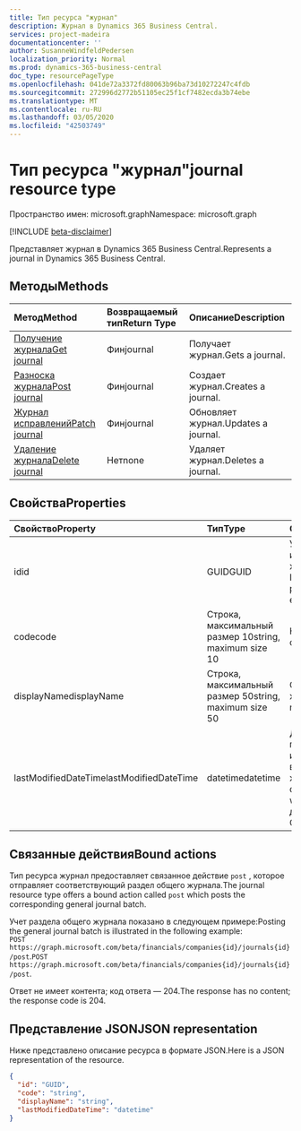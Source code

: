 ```yaml
---
title: Тип ресурса "журнал"
description: Журнал в Dynamics 365 Business Central.
services: project-madeira
documentationcenter: ''
author: SusanneWindfeldPedersen
localization_priority: Normal
ms.prod: dynamics-365-business-central
doc_type: resourcePageType
ms.openlocfilehash: 041de72a3372fd80063b96ba73d10272247c4fdb
ms.sourcegitcommit: 272996d2772b51105ec25f1cf7482ecda3b74ebe
ms.translationtype: MT
ms.contentlocale: ru-RU
ms.lasthandoff: 03/05/2020
ms.locfileid: "42503749"
---
```

# <a name="journal-resource-type"></a><span data-ttu-id="9fb35-103">Тип ресурса "журнал"</span><span class="sxs-lookup"><span data-stu-id="9fb35-103">journal resource type</span></span>

<span data-ttu-id="9fb35-104">Пространство имен: microsoft.graph</span><span class="sxs-lookup"><span data-stu-id="9fb35-104">Namespace: microsoft.graph</span></span>

[!INCLUDE [beta-disclaimer](../../includes/beta-disclaimer.md)]

<span data-ttu-id="9fb35-105">Представляет журнал в Dynamics 365 Business Central.</span><span class="sxs-lookup"><span data-stu-id="9fb35-105">Represents a journal in Dynamics 365 Business Central.</span></span>

## <a name="methods"></a><span data-ttu-id="9fb35-106">Методы</span><span class="sxs-lookup"><span data-stu-id="9fb35-106">Methods</span></span>

| <span data-ttu-id="9fb35-107">Метод</span><span class="sxs-lookup"><span data-stu-id="9fb35-107">Method</span></span>                                            |<span data-ttu-id="9fb35-108">Возвращаемый тип</span><span class="sxs-lookup"><span data-stu-id="9fb35-108">Return Type</span></span>|<span data-ttu-id="9fb35-109">Описание</span><span class="sxs-lookup"><span data-stu-id="9fb35-109">Description</span></span>    |
|:--------------------------------------------------|:----------|:--------------|
|[<span data-ttu-id="9fb35-110">Получение журнала</span><span class="sxs-lookup"><span data-stu-id="9fb35-110">Get journal</span></span>](../api/dynamics-journal-get.md)      |<span data-ttu-id="9fb35-111">Фин</span><span class="sxs-lookup"><span data-stu-id="9fb35-111">journal</span></span>    |<span data-ttu-id="9fb35-112">Получает журнал.</span><span class="sxs-lookup"><span data-stu-id="9fb35-112">Gets a journal.</span></span>   |
|[<span data-ttu-id="9fb35-113">Разноска журнала</span><span class="sxs-lookup"><span data-stu-id="9fb35-113">Post journal</span></span>](../api/dynamics-create-journal.md)  |<span data-ttu-id="9fb35-114">Фин</span><span class="sxs-lookup"><span data-stu-id="9fb35-114">journal</span></span>    |<span data-ttu-id="9fb35-115">Создает журнал.</span><span class="sxs-lookup"><span data-stu-id="9fb35-115">Creates a journal.</span></span>|
|[<span data-ttu-id="9fb35-116">Журнал исправлений</span><span class="sxs-lookup"><span data-stu-id="9fb35-116">Patch journal</span></span>](../api/dynamics-journal-update.md) |<span data-ttu-id="9fb35-117">Фин</span><span class="sxs-lookup"><span data-stu-id="9fb35-117">journal</span></span>    |<span data-ttu-id="9fb35-118">Обновляет журнал.</span><span class="sxs-lookup"><span data-stu-id="9fb35-118">Updates a journal.</span></span>|
|[<span data-ttu-id="9fb35-119">Удаление журнала</span><span class="sxs-lookup"><span data-stu-id="9fb35-119">Delete journal</span></span>](../api/dynamics-journal-delete.md)|<span data-ttu-id="9fb35-120">Нет</span><span class="sxs-lookup"><span data-stu-id="9fb35-120">none</span></span>       |<span data-ttu-id="9fb35-121">Удаляет журнал.</span><span class="sxs-lookup"><span data-stu-id="9fb35-121">Deletes a journal.</span></span>|

## <a name="properties"></a><span data-ttu-id="9fb35-122">Свойства</span><span class="sxs-lookup"><span data-stu-id="9fb35-122">Properties</span></span>
| <span data-ttu-id="9fb35-123">Свойство</span><span class="sxs-lookup"><span data-stu-id="9fb35-123">Property</span></span>           | <span data-ttu-id="9fb35-124">Тип</span><span class="sxs-lookup"><span data-stu-id="9fb35-124">Type</span></span>                  |<span data-ttu-id="9fb35-125">Описание</span><span class="sxs-lookup"><span data-stu-id="9fb35-125">Description</span></span>                                           |
|:-------------------|:----------------------|:-----------------------------------------------------|
|<span data-ttu-id="9fb35-126">id</span><span class="sxs-lookup"><span data-stu-id="9fb35-126">id</span></span>                  |<span data-ttu-id="9fb35-127">GUID</span><span class="sxs-lookup"><span data-stu-id="9fb35-127">GUID</span></span>                   |<span data-ttu-id="9fb35-128">Уникальный идентификатор журнала.</span><span class="sxs-lookup"><span data-stu-id="9fb35-128">The unique ID of the journal.</span></span> <span data-ttu-id="9fb35-129">Не редактируемые.</span><span class="sxs-lookup"><span data-stu-id="9fb35-129">Non-editable.</span></span>           |
|<span data-ttu-id="9fb35-130">code</span><span class="sxs-lookup"><span data-stu-id="9fb35-130">code</span></span>                |<span data-ttu-id="9fb35-131">Строка, максимальный размер 10</span><span class="sxs-lookup"><span data-stu-id="9fb35-131">string, maximum size 10</span></span>| <span data-ttu-id="9fb35-132">Код журнала.</span><span class="sxs-lookup"><span data-stu-id="9fb35-132">The code of the journal.</span></span>                             |
|<span data-ttu-id="9fb35-133">displayName</span><span class="sxs-lookup"><span data-stu-id="9fb35-133">displayName</span></span>         |<span data-ttu-id="9fb35-134">Строка, максимальный размер 50</span><span class="sxs-lookup"><span data-stu-id="9fb35-134">string, maximum size 50</span></span>| <span data-ttu-id="9fb35-135">Отображаемое имя журнала.</span><span class="sxs-lookup"><span data-stu-id="9fb35-135">The display name of the journal.</span></span>                     |
|<span data-ttu-id="9fb35-136">lastModifiedDateTime</span><span class="sxs-lookup"><span data-stu-id="9fb35-136">lastModifiedDateTime</span></span>|<span data-ttu-id="9fb35-137">datetime</span><span class="sxs-lookup"><span data-stu-id="9fb35-137">datetime</span></span>               |<span data-ttu-id="9fb35-138">Дата и время последнего изменения, внесенные в журнал.</span><span class="sxs-lookup"><span data-stu-id="9fb35-138">The last datetime the journal was modified.</span></span> <span data-ttu-id="9fb35-139">Только для чтения.</span><span class="sxs-lookup"><span data-stu-id="9fb35-139">Read-Only.</span></span>|

## <a name="bound-actions"></a><span data-ttu-id="9fb35-140">Связанные действия</span><span class="sxs-lookup"><span data-stu-id="9fb35-140">Bound actions</span></span>
<span data-ttu-id="9fb35-141">Тип ресурса журнал предоставляет связанное действие `post` , которое отправляет соответствующий раздел общего журнала.</span><span class="sxs-lookup"><span data-stu-id="9fb35-141">The journal resource type offers a bound action called `post` which posts the corresponding general journal batch.</span></span>

<span data-ttu-id="9fb35-142">Учет раздела общего журнала показано в следующем примере:</span><span class="sxs-lookup"><span data-stu-id="9fb35-142">Posting the general journal batch is illustrated in the following example:</span></span>  
<span data-ttu-id="9fb35-143">`POST https://graph.microsoft.com/beta/financials/companies{id}/journals{id}/post`.</span><span class="sxs-lookup"><span data-stu-id="9fb35-143">`POST https://graph.microsoft.com/beta/financials/companies{id}/journals{id}/post`.</span></span>

<span data-ttu-id="9fb35-144">Ответ не имеет контента; код ответа — 204.</span><span class="sxs-lookup"><span data-stu-id="9fb35-144">The response has no content; the response code is 204.</span></span>

## <a name="json-representation"></a><span data-ttu-id="9fb35-145">Представление JSON</span><span class="sxs-lookup"><span data-stu-id="9fb35-145">JSON representation</span></span>

<span data-ttu-id="9fb35-146">Ниже представлено описание ресурса в формате JSON.</span><span class="sxs-lookup"><span data-stu-id="9fb35-146">Here is a JSON representation of the resource.</span></span>


```json
{
  "id": "GUID",
  "code": "string",
  "displayName": "string",
  "lastModifiedDateTime": "datetime"
}
```

